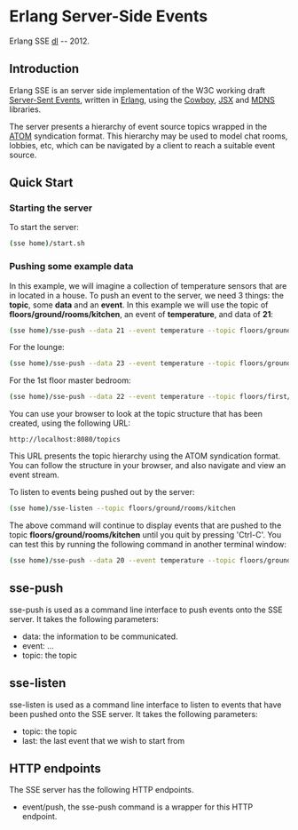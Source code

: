 Erlang Server-Side Events
=========================

Erlang SSE [dl] -- 2012.

[dl]: https://github.com/shortishly/erlang-sse.git

Introduction
------------

Erlang SSE is an server side implementation of the W3C working draft
[Server-Sent Events][sse], written in [Erlang][erlang], using the
[Cowboy][cowboy], [JSX][jsx] and [MDNS][mdns] libraries.

The server presents a hierarchy of event source topics wrapped in the
[ATOM][atom] syndication format. This hierarchy may be used to model
chat rooms, lobbies, etc, which can be navigated by a client to reach
a suitable event source.

[sse]: http://www.w3.org/TR/2012/WD-eventsource-20120426/
[erlang]: http://www.erlang.org/
[cowboy]: https://github.com/extend/cowboy.git
[jsx]: https://github.com/talentdeficit/jsx.git
[mdns]: https://github.com/shortishly/erlang-mdns.git
[atom]: http://www.ietf.org/rfc/rfc4287

Quick Start
-----------

### Starting the server

To start the server:

```sh
(sse home)/start.sh
```

### Pushing some example data

In this example, we will imagine a collection of temperature sensors
that are in located in a house.  To push an event to the server, we
need 3 things: the **topic**, some **data** and an **event**. In this
example we will use the topic of **floors/ground/rooms/kitchen**, an
event of **temperature**, and data of **21**:

```sh
(sse home)/sse-push --data 21 --event temperature --topic floors/ground/rooms/kitchen
```

For the lounge:

```sh
(sse home)/sse-push --data 23 --event temperature --topic floors/ground/rooms/lounge
```

For the 1st floor master bedroom:

```sh
(sse home)/sse-push --data 22 --event temperature --topic floors/first/rooms/master-bedroom
```

You can use your browser to look at the topic structure that has been
created, using the following URL:

`http://localhost:8080/topics`

This URL presents the topic hierarchy using the ATOM syndication
format. You can follow the structure in your browser, and also
navigate and view an event stream.

To listen to events being pushed out by the server:

```sh
(sse home)/sse-listen --topic floors/ground/rooms/kitchen
```

The above command will continue to display events that are pushed to
the topic **floors/ground/rooms/kitchen** until you quit by pressing
'Ctrl-C'. You can test this by running the following command in
another terminal window:

```sh
(sse home)/sse-push --data 20 --event temperature --topic floors/ground/rooms/kitchen
```


sse-push
--------

sse-push is used as a command line interface to push events onto the
SSE server. It takes the following parameters:

* data: the information to be communicated.
* event: ...
* topic: the topic

sse-listen
----------

sse-listen is used as a command line interface to listen to events
that have been pushed onto the SSE server. It takes the following
parameters:

* topic: the topic
* last: the last event that we wish to start from


HTTP endpoints
--------------

The SSE server has the following HTTP endpoints.

* event/push, the sse-push command is a wrapper for this HTTP
  endpoint.
